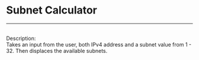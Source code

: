<h1> Subnet Calculator </h1><hr><br>
Description:<br>
Takes an input from the user, both IPv4 address and a subnet value from 1 - 32.
Then displaces the available subnets.
